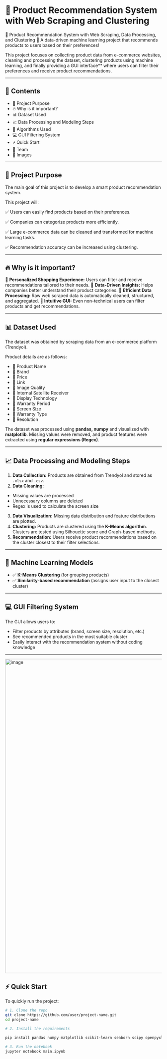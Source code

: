 # 🛒 Product Recommendation System with Web Scraping and Clustering
📌 Product Recommendation System with Web Scraping, Data Processing, and Clustering
🚀 A data-driven machine learning project that recommends products to users based on their preferences!

This project focuses on collecting product data from e-commerce websites, cleaning and processing the dataset, clustering products using machine learning, and finally providing a GUI interface** where users can filter their preferences and receive product recommendations.

---

## 📖 Contents
- 🎯 Project Purpose
- 🔥 Why is it important?
- 📊 Dataset Used
- 📈 Data Processing and Modeling Steps
- 🧠 Algorithms Used
- 💻 GUI Filtering System
- ⚡ Quick Start
- 👥 Team
- 📸 Images

---

## 🎯 Project Purpose
The main goal of this project is to develop a smart product recommendation system.

This project will:

✅ Users can easily find products based on their preferences.

✅ Companies can categorize products more efficiently.

✅ Large e-commerce data can be cleaned and transformed for machine learning tasks.

✅ Recommendation accuracy can be increased using clustering.

---

## 🔥 Why is it important?

🔹 **Personalized Shopping Experience:** Users can filter and receive recommendations tailored to their needs.
🔹 **Data-Driven Insights:** Helps companies better understand their product categories.
🔹 **Efficient Data Processing:** Raw web scraped data is automatically cleaned, structured, and aggregated.
🔹 **Intuitive GUI:** Even non-technical users can filter products and get recommendations.

---

## 📊 Dataset Used
The dataset was obtained by scraping data from an e-commerce platform (Trendyol).

Product details are as follows:
- 📌 Product Name
- 📌 Brand
- 📌 Price
- 📌 Link
- 📌 Image Quality
- 📌 Internal Satellite Receiver
- 📌 Display Technology
- 📌 Warranty Period
- 📌 Screen Size
- 📌 Warranty Type
- 📌 Resolution

The dataset was processed using **pandas, numpy** and visualized with **matplotlib**. Missing values were removed, and product features were extracted using **regular expressions (Regex)**.

---

## 📈 Data Processing and Modeling Steps
1. **Data Collection:** Products are obtained from Trendyol and stored as `.xlsx` and `.csv`.
2. **Data Cleaning:**
- Missing values are processed
- Unnecessary columns are deleted
- Regex is used to calculate the screen size
3. **Data Visualization:** Missing data distribution and feature distributions are plotted.
4. **Clustering:** Products are clustered using the **K-Means algorithm**. Clusters are tested using Silhouette score and Graph-based methods.
5. **Recommendation:** Users receive product recommendations based on the cluster closest to their filter selections.

---

## 🧠 Machine Learning Models
- ✅ **K-Means Clustering** (for grouping products)
- ✅ **Similarity-based recommendation** (assigns user input to the closest cluster)

---

## 💻 GUI Filtering System
The GUI allows users to:
- Filter products by attributes (brand, screen size, resolution, etc.)
- See recommended products in the most suitable cluster
- Easily interact with the recommendation system without coding knowledge

---
<img width="1236" height="1007" alt="image" src="https://github.com/user-attachments/assets/ee4bdf47-4c50-4084-b9c6-df765fea1e57" />


## ⚡ Quick Start
To quickly run the project:

```bash
# 1. Clone the repo
git clone https://github.com/user/project-name.git
cd project-name

# 2. Install the requirements

pip install pandas numpy matplotlib scikit-learn seaborn scipy openpyxl

# 3. Run the notebook
jupyter notebook main.ipynb
